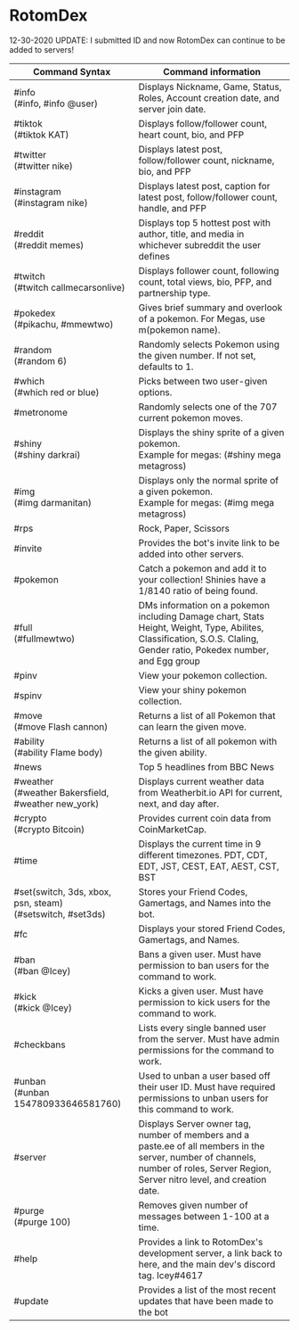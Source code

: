 # RotomDex
12-30-2020 UPDATE: I submitted ID and now RotomDex can continue to be added to servers!

| Command Syntax | Command information |
| -------- | -------- |
| #info<br/> (#info, #info @user)   | Displays Nickname, Game, Status, Roles, Account creation date, and server join date.   |
| #tiktok<br/> (#tiktok KAT) | Displays follow/follower count, heart count, bio, and PFP  |
| #twitter<br/> (#twitter nike) | Displays latest post, follow/follower count, nickname, bio, and PFP  |
| #instagram<br/> (#instagram nike) | Displays latest post, caption for latest post, follow/follower count, handle, and PFP  |
| #reddit<br/> (#reddit memes) | Displays top 5 hottest post with author, title, and media in whichever subreddit the user defines  |
| #twitch<br/> (#twitch callmecarsonlive)  | Displays follower count, following count, total views, bio, PFP, and partnership type.  |
| #pokedex<br/> (#pikachu, #mmewtwo) | Gives brief summary and overlook of a pokemon. For Megas, use m(pokemon name). 
| #random<br/> (#random 6)  | Randomly selects Pokemon using the given number. If not set, defaults to 1.   |
| #which<br/> (#which red or blue)  | Picks between two user-given options.    |
| #metronome   | Randomly selects one of the 707 current pokemon moves.   |
| #shiny<br/> (#shiny darkrai)   | Displays the shiny sprite of a given pokemon. <br/> Example for megas: (#shiny mega metagross)  |
| #img<br/> (#img darmanitan)   | Displays only the normal sprite of a given pokemon. <br/> Example for megas: (#img mega metagross)  |
| #rps   | Rock, Paper, Scissors   |
| #invite   | Provides the bot's invite link to be added into other servers.   |
| #pokemon   | Catch a pokemon and add it to your collection! Shinies have a 1/8140 ratio of being found.   |
| #full<br/> (#fullmewtwo) | DMs information on a pokemon including Damage chart, Stats Height, Weight, Type, Abilites, Classification, S.O.S. Claling, Gender ratio, Pokedex number, and Egg group |
| #pinv   | View your pokemon collection.   |
| #spinv  | View your shiny pokemon collection. |
| #move<br/> (#move Flash cannon) | Returns a list of all Pokemon that can learn the given move. |
| #ability<br/> (#ability Flame body) | Returns a list of all pokemon with the given ability.  |
| #news   | Top 5 headlines from BBC News   |
| #weather<br/> (#weather Bakersfield, #weather new_york)  | Displays current weather data from Weatherbit.io API for current, next, and day after.  |
| #crypto<br/> (#crypto Bitcoin)  | Provides current coin data from CoinMarketCap.   |
| #time   | Displays the current time in 9 different timezones. PDT, CDT, EDT, JST, CEST, EAT, AEST, CST, BST   |
| #set(switch, 3ds, xbox, psn, steam)<br/> (#setswitch, #set3ds)   | Stores your Friend Codes, Gamertags, and Names into the bot.  |
| #fc   | Displays your stored Friend Codes, Gamertags, and Names.   |
| #ban<br/> (#ban @Icey)  | Bans a given user. Must have permission to ban users for the command to work.  |
| #kick<br/> (#kick @Icey)  | Kicks a given user. Must have permission to kick users for the command to work.  |
| #checkbans   | Lists every single banned user from the server. Must have admin permissions for the command to work.   |
| #unban<br/> (#unban 154780933646581760)  |  Used to unban a user based off their user ID. Must have required permissions to unban users for this command to work.   |
| #server   | Displays Server owner tag, number of members and a paste.ee of all members in the server, number of channels, number of roles, Server Region, Server nitro level, and creation date.   |
| #purge<br/> (#purge 100)  | Removes given number of messages between 1-100 at a time.  |
| #help   | Provides a link to RotomDex's development server, a link back to here, and the main dev's discord tag. Icey#4617    |
| #update   | Provides a list of the most recent updates that have been made to the bot    |
